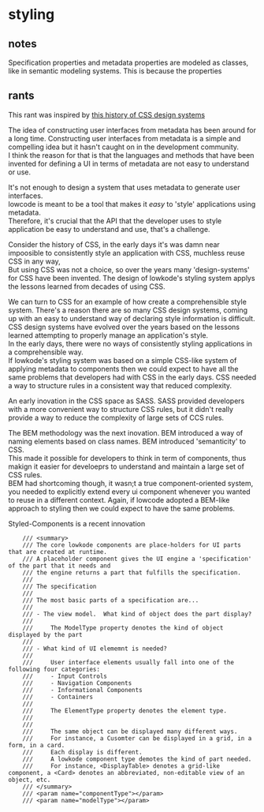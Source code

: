 # styling

## notes
Specification properties and metadata properties are modeled as classes, like in semantic modeling systems.
This is because the properties 

## rants

This rant was inspired by [this history of CSS design systems](https://medium.com/@perezpriego7/css-evolution-from-css-sass-bem-css-modules-to-styled-components-d4c1da3a659b)

The idea of constructing user interfaces from metadata has been around for a long time.
Constructing user interfaces from metadata is a simple and compelling idea but it hasn't 
caught on in the development community.  
I think the reason for that is that the languages and methods that have been invented for 
defining a UI in terms of metadata are not easy to understand or use.  

It's not enough to design a system that uses metadata to generate user interfaces.  
lowcode is meant to be a tool that makes it *easy* to 'style' applications using metadata.  
Therefore, it's crucial that the API that the developer uses to style application be easy to 
understand and use, that's a challenge.

Consider the history of CSS, in the early days it's was damn near impoosible to consistently 
style an application with CSS, muchless reuse CSS in any way,  
But using CSS was not a choice, so over the years many 'design-systems' for CSS have been 
invented.  The design of lowkode's styling system applys the lessons learned from decades of 
using CSS.

We can turn to CSS for an example of how create a comprehensible style system.
There's a reason there are so many CSS design systems, coming up with an easy to understand way 
of declaring style information is difficult.  CSS design systems have evolved over the years 
based on the lessons learned attempting to properly manage an application's style.  
In the early days, there were no ways of consistently styling applications in a comprehensible way.  
If lowkode's styling system was based on a simple CSS-like system of applying metadata to components 
then we could expect to have all the same problems that developers had with CSS in the early days.
CSS needed a way to structure rules in a consistent way that reduced complexity.

An early inovation in the CSS space as SASS. SASS provided developers with a more convenient way 
to structure CSS rules, but it didn't really provide a way to reduce the complexity of large sets of 
CCS rules.

The BEM methodology was the next inovation. BEM introduced a way of naming elements based on class names.
BEM introduced 'semanticity' to CSS.  
This made it possible for developers to think in term of components, thus makign it easier for develoeprs 
to understand and maintain a large set of CSS rules.  
BEM had shortcoming though, it wasn;t a true component-oriented system, you needed to explicitly 
extend every ui component whenever you wanted to reuse in a different context.
Again, if lowcode adopted a BEM-like approach to styling then we could expect to have the same problems.

Styled-Components is a recent innovation 






        /// <summary>
        /// The core lowkode components are place-holders for UI parts that are created at runtime.
        /// A placeholder component gives the UI engine a 'specification' of the part that it needs and 
        /// the engine returns a part that fulfills the specification.
        /// 
        /// The specification 
        /// 
        /// The most basic parts of a specification are...
        /// 
        /// - The view model.  What kind of object does the part display?
        /// 
        ///     The ModelType property denotes the kind of object displayed by the part
        ///     
        /// - What kind of UI elememnt is needed?
        /// 
        ///     User interface elements usually fall into one of the following four categories:
        ///     - Input Controls
        ///     - Navigation Components
        ///     - Informational Components
        ///     - Containers
        ///     
        ///     The ElementType property denotes the element type.
        /// 
        /// 
        ///     The same object can be displayed many different ways.
        ///     For instance, a Cusomter can be displayed in a grid, in a form, in a card.
        ///     Each display is different.
        ///     A lowkode component type demotes the kind of part needed.
        ///     For instance, <DisplayTable> denotes a grid-like component, a <Card> denotes an abbreviated, non-editable view of an object, etc.
        /// </summary>
        /// <param name="componentType"></param>
        /// <param name="modelType"></param>
